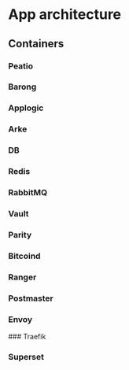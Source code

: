 #  App architecture

## Containers
### Peatio


### Barong

### Applogic

### Arke

### DB

### Redis

### RabbitMQ

### Vault

### Parity

### Bitcoind

### Ranger

### Postmaster

### Envoy

### Traefik

### Superset